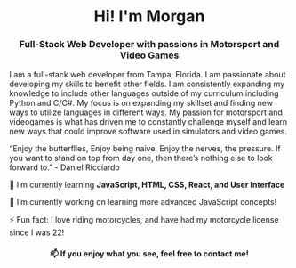 <h1 align="center"> Hi! I'm Morgan </h1>
<h3 align="center"> Full-Stack Web Developer with passions in Motorsport and Video Games </h3>

I am a full-stack web developer from Tampa, Florida. I am passionate about developing my skills to benefit other fields. I am consistently expanding my knowledge to include other languages outside of my curriculum including Python and C/C#. My focus is on expanding my skillset and finding new ways to utilize languages in different ways. 
My passion for motorsport and videogames is what has driven me to constantly challenge myself and learn new ways that could improve software used in simulators and video games. 

“Enjoy the butterflies, Enjoy being naive. Enjoy the nerves, the pressure. If you want to stand on top from day one, then there’s nothing else to look forward to.” - Daniel Ricciardo


🌱 I’m currently learning **JavaScript, HTML, CSS, React, and User Interface**

🔭 I’m currently working on learning more advanced JavaScript concepts!

⚡ Fun fact: I love riding motorcycles, and have had my motorcycle license since I was 22!

<h4 align="center">📫 If you enjoy what you see, feel free to contact me! </h4>





<!--
**MorganECausey/MorganECausey** is a ✨ _special_ ✨ repository because its `README.md` (this file) appears on your GitHub profile.

Here are some ideas to get you started:

-  ...
- 💬 Ask me about 
- 👯 I’m looking to collaborate on ...
- 🤔 I’m looking for help with ...
- 
-  ...
- 😄 Pronouns: ...

-->
